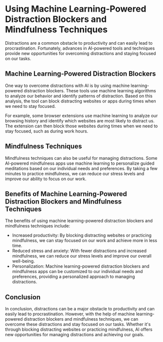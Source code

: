 Using Machine Learning-Powered Distraction Blockers and Mindfulness Techniques
==========================================================================================================================

Distractions are a common obstacle to productivity and can easily lead to procrastination. Fortunately, advances in AI-powered tools and techniques provide new opportunities for overcoming distractions and staying focused on our tasks.

Machine Learning-Powered Distraction Blockers
---------------------------------------------

One way to overcome distractions with AI is by using machine learning-powered distraction blockers. These tools use machine learning algorithms to analyze our behavior and identify patterns of distraction. Based on this analysis, the tool can block distracting websites or apps during times when we need to stay focused.

For example, some browser extensions use machine learning to analyze our browsing history and identify which websites are most likely to distract us. The extension can then block those websites during times when we need to stay focused, such as during work hours.

Mindfulness Techniques
----------------------

Mindfulness techniques can also be useful for managing distractions. Some AI-powered mindfulness apps use machine learning to personalize guided meditations based on our individual needs and preferences. By taking a few minutes to practice mindfulness, we can reduce our stress levels and improve our ability to focus on our work.

Benefits of Machine Learning-Powered Distraction Blockers and Mindfulness Techniques
------------------------------------------------------------------------------------

The benefits of using machine learning-powered distraction blockers and mindfulness techniques include:

* Increased productivity: By blocking distracting websites or practicing mindfulness, we can stay focused on our work and achieve more in less time.
* Reduced stress and anxiety: With fewer distractions and increased mindfulness, we can reduce our stress levels and improve our overall well-being.
* Personalization: Machine learning-powered distraction blockers and mindfulness apps can be customized to our individual needs and preferences, providing a personalized approach to managing distractions.

Conclusion
----------

In conclusion, distractions can be a major obstacle to productivity and can easily lead to procrastination. However, with the help of machine learning-powered distraction blockers and mindfulness techniques, we can overcome these distractions and stay focused on our tasks. Whether it's through blocking distracting websites or practicing mindfulness, AI offers new opportunities for managing distractions and achieving our goals.
